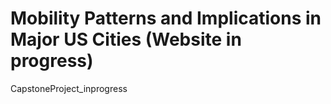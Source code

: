 # Mobility Patterns and Implications in Major US Cities (Website in progress)

CapstoneProject_inprogress
